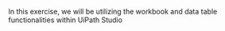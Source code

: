 In this exercise, we will be utilizing the workbook and data table functionalities within UiPath Studio
